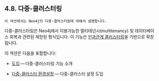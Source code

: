 
## 4.8. 다중-클러스터링 

```
이 섹션에서는 Neo4j의 다중-클러스터링에 대해서 설명합니다. 
```

다중-클러스터링은 Neo4j에서 이용가능한 멀티테넌시(multitenancy) 및 데이터베이스 회복과 관련된 제한된 형식입니다. 이 기능은 [인과관계 클러스터링](../clustering.md)을 기반으로 확장됩니다.

이 섹션은 다음을 포함합니다: 

- [도입](./multi-clustering/introduction.md) — 다중-클러스터링 기능 소개 

- [다중-클러스터 환경설정](./multi-clustering/config.md) — 다중-클러스터 설정 도입 